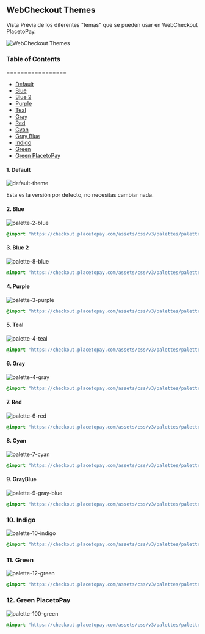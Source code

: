## WebCheckout Themes

Vista Prévia de los diferentes "temas" que se pueden usar en WebCheckout PlacetoPay.

![WebCheckout Themes](/img/placetopay-banner.png)

### Table of Contents
=================
   * [Default](#1.-default)
   * [Blue](#2.-blue)
   * [Blue 2](#3.-blue-2)
   * [Purple](#4.-purple)
   * [Teal](#5.-teal)
   * [Gray](#6.-gray)
   * [Red](#7.-red)
   * [Cyan](#8.-cyan)
   * [Gray Blue](#9.-grayblue)
   * [Indigo](#.10-indigo)
   * [Green](#.11-green)
   * [Green PlacetoPay](#12-green-placetopay)

#### 1. Default

![default-theme](/img/palette-default.png)

Esta es la versión por defecto, no necesitas cambiar nada.

#### 2. Blue

![palette-2-blue](/img/palette-2-blue.png)

```css
@import "https://checkout.placetopay.com/assets/css/v3/palettes/palette-2-blue.css";
```

#### 3. Blue 2

![palette-8-blue](/img/palette-8-blue.png)

```css
@import "https://checkout.placetopay.com/assets/css/v3/palettes/palette-8-blue.css";
```

#### 4. Purple
![palette-3-purple](/img/palette-3-purple.png)

```css
@import "https://checkout.placetopay.com/assets/css/v3/palettes/palette-3-purple.css";
```

#### 5. Teal
![palette-4-teal](/img/palette-4-teal.png)

```css
@import "https://checkout.placetopay.com/assets/css/v3/palettes/palette-4-teal.css";
```

#### 6. Gray
![palette-4-gray](/img/palette-5-gray.png)

```css
@import "https://checkout.placetopay.com/assets/css/v3/palettes/palette-6-gray.css";
```

#### 7. Red
![palette-6-red](/img/palette-6-red.png)

```css
@import "https://checkout.placetopay.com/assets/css/v3/palettes/palette-6-red.css";
```

#### 8. Cyan
![palette-7-cyan](/img/palette-7-cyan.png)

```css
@import "https://checkout.placetopay.com/assets/css/v3/palettes/palette-8-cyan.css";
```

#### 9. GrayBlue
![palette-9-gray-blue](/img/palette-9-gray-blue.png)

```css
@import "https://checkout.placetopay.com/assets/css/v3/palettes/palette-9-gray-blue.css";
```

### 10. Indigo
![palette-10-indigo](/img/palette-10-indigo.png)

```css
@import "https://checkout.placetopay.com/assets/css/v3/palettes/palette-10-indigo.css";
```

### 11. Green
![palette-12-green](/img/palette-12-green.png)

```css
@import "https://checkout.placetopay.com/assets/css/v3/palettes/palette-12-green.css";
```

### 12. Green PlacetoPay
![palette-100-green](/img/palette-100-green.png)

```css
@import "https://checkout.placetopay.com/assets/css/v3/palettes/palette-100-green.css";
```
